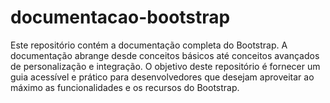 # documentacao-bootstrap
Este repositório contém a documentação completa do Bootstrap. A documentação abrange desde conceitos básicos até conceitos avançados de personalização e integração. O objetivo deste repositório é fornecer um guia acessível e prático para desenvolvedores que desejam aproveitar ao máximo as funcionalidades e os recursos do Bootstrap.
